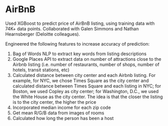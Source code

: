 # AirBnB

Used XGBoost to predict price of AirBnB listing, using training data with 74K+ data points. Collaborated with Galen Simmons and Nathan Hearnsberger (Deloitte colleagues).

Engineered the following features to increase accuracy of prediction:
1.	Bag of Words NLP to extract key words from listing descriptions
2.	Google Places API to extract data on number of attractions close to the Airbnb listing (i.e. number of restaurants, number of shops, number of hotels, transit stations, etc)
3.	Calculated distance between city center and each Airbnb listing. For example, for NYC, we chose Times Square as the city center and calculated distance between Times Square and each listing in NYC; for Boston, we used Copley as city center; for Washington, D.C., we used the White House as the city center. The idea is that the closer the listing is to the city center, the higher the price
4.	Incorporated median income for each zip code
5.	Get mean R/G/B data from images of rooms
6.	Calculated how long the person has been a host
